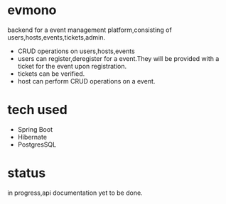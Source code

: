 # evmono
backend for a event management platform,consisting of users,hosts,events,tickets,admin.
- CRUD operations on users,hosts,events
- users can register,deregister for a event.They will be provided with a ticket for the event upon registration.
- tickets can be verified.
- host can perform CRUD operations on a event.

# tech used
- Spring Boot
- Hibernate
- PostgresSQL

# status
in progress,api documentation yet to be done.